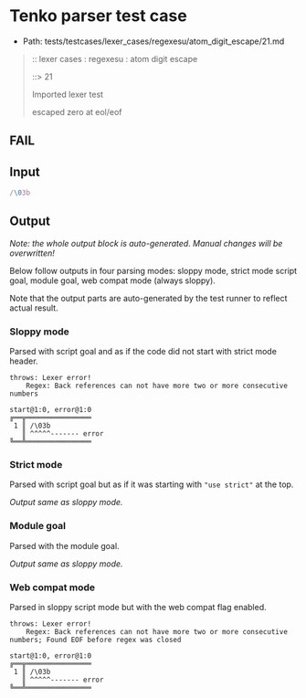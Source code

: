 # Tenko parser test case

- Path: tests/testcases/lexer_cases/regexesu/atom_digit_escape/21.md

> :: lexer cases : regexesu : atom digit escape
>
> ::> 21
>
> Imported lexer test
>
> escaped zero at eol/eof

## FAIL

## Input

`````js
/\03b
`````

## Output

_Note: the whole output block is auto-generated. Manual changes will be overwritten!_

Below follow outputs in four parsing modes: sloppy mode, strict mode script goal, module goal, web compat mode (always sloppy).

Note that the output parts are auto-generated by the test runner to reflect actual result.

### Sloppy mode

Parsed with script goal and as if the code did not start with strict mode header.

`````
throws: Lexer error!
    Regex: Back references can not have more two or more consecutive numbers

start@1:0, error@1:0
╔══╦════════════════
 1 ║ /\03b
   ║ ^^^^^------- error
╚══╩════════════════

`````

### Strict mode

Parsed with script goal but as if it was starting with `"use strict"` at the top.

_Output same as sloppy mode._

### Module goal

Parsed with the module goal.

_Output same as sloppy mode._

### Web compat mode

Parsed in sloppy script mode but with the web compat flag enabled.

`````
throws: Lexer error!
    Regex: Back references can not have more two or more consecutive numbers; Found EOF before regex was closed

start@1:0, error@1:0
╔══╦════════════════
 1 ║ /\03b
   ║ ^^^^^------- error
╚══╩════════════════

`````

